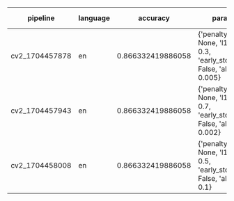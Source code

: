 | pipeline       | language | accuracy          | params                                                                      | size (MB) |
|----------------|----------|-------------------|-----------------------------------------------------------------------------|-----------|
| cv2_1704457878 | en       | 0.866332419886058 | {'penalty': None, 'l1_ratio': 0.3, 'early_stopping': False, 'alpha': 0.005} | 56.284    |
| cv2_1704457943 | en       | 0.866332419886058 | {'penalty': None, 'l1_ratio': 0.7, 'early_stopping': False, 'alpha': 0.002} | 56.284    |
| cv2_1704458008 | en       | 0.866332419886058 | {'penalty': None, 'l1_ratio': 0.5, 'early_stopping': False, 'alpha': 0.1}   | 56.284    |